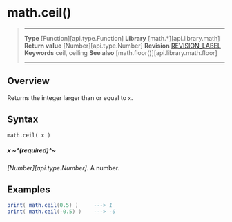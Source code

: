 # math.ceil()

> --------------------- ------------------------------------------------------------------------------------------
> __Type__              [Function][api.type.Function]
> __Library__           [math.*][api.library.math]
> __Return value__      [Number][api.type.Number]
> __Revision__          [REVISION_LABEL](REVISION_URL)
> __Keywords__          ceil, ceiling
> __See also__          [math.floor()][api.library.math.floor]
> --------------------- ------------------------------------------------------------------------------------------


## Overview

Returns the integer larger than or equal to `x`.

## Syntax

	math.ceil( x )

##### x ~^(required)^~
_[Number][api.type.Number]._ A number.


## Examples

``````lua
print( math.ceil(0.5) )     ---> 1
print( math.ceil(-0.5) )    ---> -0
``````
